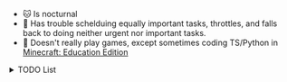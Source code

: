 <!--
Here are some ideas to get you started:

- 😄 Pronouns: ...
- ⚡ Fun fact: ...
-->

- 🐱 Is nocturnal
- 🙁 Has trouble schelduing equally important tasks, throttles, and falls back to doing neither urgent nor important tasks.
- 🧩 Doesn't really play games, except sometimes coding TS/Python in [Minecraft: Education Edition](https://education.minecraft.net/)

<details>
  <summary>TODO List</summary>
  
  - 贡献代码/文档给 Swift 社区
    - [x] `#if canImport(Swift.submodule)`
    - [ ] Swift educational notes
  - 申请实习
    - [x] 更新简历
    - [ ] 刷 LeetCode？
  - 更新咕咕咕的项目
    - [ ] [翻译/校对 CS193p](https://github.com/Apollonyan/CS193p-Developing-Apps-for-iOS-Spring-2020)
    - [ ] 发布 Dynamic Dark Mode 更新
    - [ ] 更新 BilibiliKit 对番剧封面的支持
  
</details>
